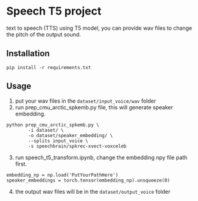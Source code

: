 # Speech T5 project
text to speech (TTS) using T5 model, you can provide wav files to change the pitch of the output sound.

## Installation
```
pip install -r requirements.txt
```

## Usage
1. put your wav files in the `dataset/input_voice/wav` folder
2. run prep_cmu_arctic_spkemb.py file, this will generate speaker embedding.
```
python prep_cmu_arctic_spkemb.py \
        -i dataset/ \
        -o dataset/speaker_embedding/ \
        --splits input_voice \
        -s speechbrain/spkrec-xvect-voxceleb
```
3. run speech_t5_transform.ipynb, change the embedding npy file path first.
```
embedding_np = np.load('PutYourPathHere')
speaker_embeddings = torch.tensor(embedding_np).unsqueeze(0)
```
4. the output wav files will be in the `dataset/output_voice` folder
